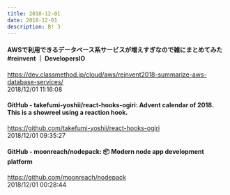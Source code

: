 ```yaml
---
title: 2018-12-01
date: 2018-12-01
description: B! 3
---
```


#### AWSで利用できるデータベース系サービスが増えすぎなので雑にまとめてみた #reinvent ｜ DevelopersIO
https://dev.classmethod.jp/cloud/aws/reinvent2018-summarize-aws-database-services/<br>
2018/12/01 11:16:08<br>


#### GitHub - takefumi-yoshii/react-hooks-ogiri: Advent calendar of 2018. This is a showreel using a reaction hook.
https://github.com/takefumi-yoshii/react-hooks-ogiri<br>
2018/12/01 09:35:27<br>


#### GitHub - moonreach/nodepack: 📦 Modern node app development platform
https://github.com/moonreach/nodepack<br>
2018/12/01 00:28:44<br>


